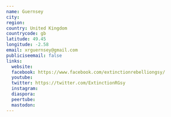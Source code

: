 ```yaml
---
name: Guernsey
city:
region:
country: United Kingdom
countrycode: gb
latitude: 49.45
longitude: -2.58
email: xrguernsey@gmail.com
publiciseemail: false
links:
  website:
  facebook: https://www.facebook.com/extinctionrebelliongsy/
  youtube:
  twitter: https://twitter.com/ExtinctionRGsy
  instagram:
  diaspora:
  peertube:
  mastodon:
---
```

